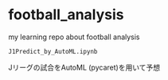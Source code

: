 # football_analysis

my learning repo about football analysis


```J1Predict_by_AutoML.ipynb```

Jリーグの試合をAutoML (pycaret)を用いて予想


